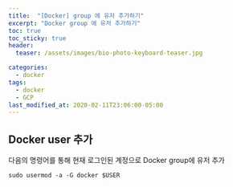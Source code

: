 ```yaml
---
title:  "[Docker] group 에 유저 추가하기"
excerpt: "Docker group 에 유저 추가하기"
toc: true
toc_sticky: true
header:
  teaser: /assets/images/bio-photo-keyboard-teaser.jpg

categories:
  - docker
tags:
  - docker  
  - GCP
last_modified_at: 2020-02-11T23:06:00-05:00
---
```


## Docker user 추가
다음의 명령어를 통해 현재 로그인된 계정으로 Docker group에 유저 추가
```
sudo usermod -a -G docker $USER
```


